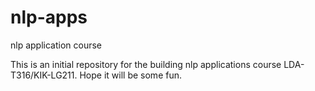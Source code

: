 # nlp-apps
nlp application course

This is an initial repository for the building nlp applications course LDA-T316/KIK-LG211. Hope it will be some fun.
